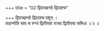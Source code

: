 +++
title = "02 द्विपाच्छन्दो द्विपदश्च"

+++
द्विपाच्छन्दो द्विपदश्च पशून् ।  
तदाप्नोति चाव च रुग्धे द्वितीयया रात्र्या द्वितीयया समिधा ॥ २ ॥